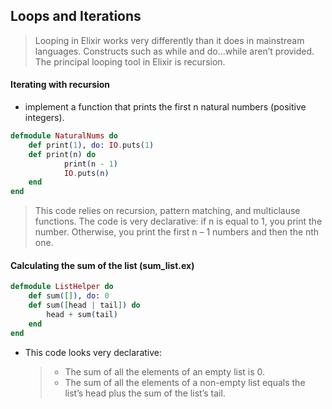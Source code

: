 ## Loops and Iterations

> Looping in Elixir works very differently than it does in mainstream languages.
> Constructs such as while and do…while aren’t provided.
> The principal looping tool in Elixir is recursion.

#### Iterating with recursion

- implement a function that prints the first n natural numbers
  (positive integers).

```elixir
defmodule NaturalNums do
    def print(1), do: IO.puts(1)
    def print(n) do
            print(n - 1)
            IO.puts(n)
    end
end
```

> This code relies on recursion, pattern matching, and multiclause functions. The code
> is very declarative: if n is equal to 1, you print the number. Otherwise, you print the first
> n – 1 numbers and then the nth one.

#### Calculating the sum of the list (sum_list.ex)

```elixir
defmodule ListHelper do
    def sum([]), do: 0
    def sum([head | tail]) do
        head + sum(tail)
    end
end
```

- This code looks very declarative:
  > - The sum of all the elements of an empty list is 0.
  > - The sum of all the elements of a non-empty list equals the list’s head plus the sum
  >   of the list’s tail.
